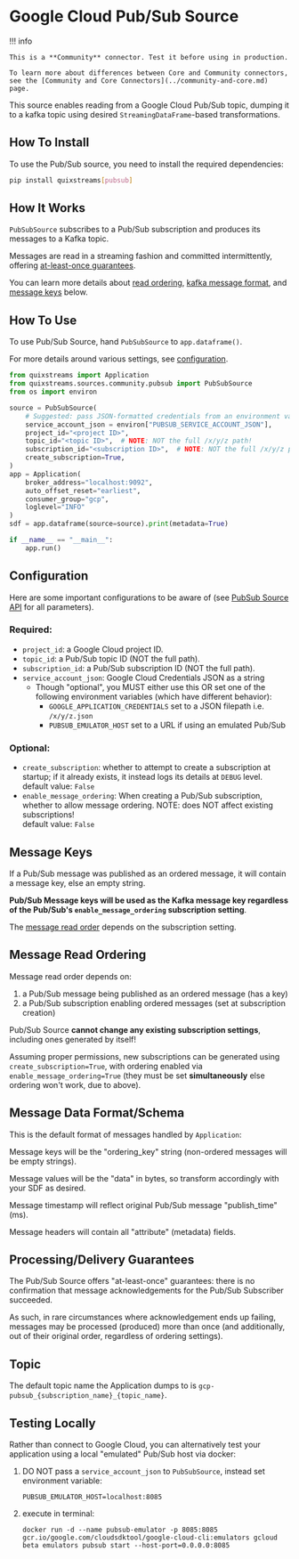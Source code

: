 # Google Cloud Pub/Sub Source

!!! info

    This is a **Community** connector. Test it before using in production.

    To learn more about differences between Core and Community connectors, see the [Community and Core Connectors](../community-and-core.md) page.

This source enables reading from a Google Cloud Pub/Sub topic, dumping it to a
kafka topic using desired `StreamingDataFrame`-based transformations.

## How To Install

To use the Pub/Sub source, you need to install the required dependencies:

```bash
pip install quixstreams[pubsub]
```

## How It Works

`PubSubSource` subscribes to a Pub/Sub subscription and produces its messages to a Kafka topic. 

Messages are read in a streaming fashion and committed intermittently, offering 
[at-least-once guarantees](#processingdelivery-guarantees).

You can learn more details about 
[read ordering](#message-read-ordering), 
[kafka message format](#message-data-formatschema), and 
[message keys](#message-keys) below.

## How To Use

To use Pub/Sub Source, hand `PubSubSource` to `app.dataframe()`.

For more details around various settings, see [configuration](#configuration).

```python
from quixstreams import Application
from quixstreams.sources.community.pubsub import PubSubSource
from os import environ

source = PubSubSource(
    # Suggested: pass JSON-formatted credentials from an environment variable.
    service_account_json = environ["PUBSUB_SERVICE_ACCOUNT_JSON"],
    project_id="<project ID>",
    topic_id="<topic ID>",  # NOTE: NOT the full /x/y/z path!
    subscription_id="<subscription ID>",  # NOTE: NOT the full /x/y/z path!
    create_subscription=True,
)
app = Application(
    broker_address="localhost:9092",
    auto_offset_reset="earliest",
    consumer_group="gcp",
    loglevel="INFO"
)
sdf = app.dataframe(source=source).print(metadata=True)

if __name__ == "__main__":
    app.run()
```

## Configuration

Here are some important configurations to be aware of (see [PubSub Source API](../../api-reference/sources.md#pubsubsource) for all parameters).

### Required:

- `project_id`: a Google Cloud project ID.
- `topic_id`: a Pub/Sub topic ID (NOT the full path).
- `subscription_id`: a Pub/Sub subscription ID (NOT the full path).
- `service_account_json`: Google Cloud Credentials JSON as a string
    - Though "optional", you MUST either use this OR set one of the following
      environment variables (which have different behavior):
        - `GOOGLE_APPLICATION_CREDENTIALS` set to a JSON filepath i.e. `/x/y/z.json`
        - `PUBSUB_EMULATOR_HOST` set to a URL if using an emulated Pub/Sub

### Optional:

- `create_subscription`: whether to attempt to create a subscription at
  startup; if it already exists, it instead logs its details at `DEBUG` level.    
default value: `False`
- `enable_message_ordering`: When creating a Pub/Sub subscription, whether
  to allow message ordering. NOTE: does NOT affect existing subscriptions!    
default value: `False`

## Message Keys

If a Pub/Sub message was published as an ordered message, it will contain a 
message key, else an empty string.

**Pub/Sub Message keys will be used as the Kafka message key
regardless of the Pub/Sub's `enable_message_ordering` subscription setting**.

The [message read order](#message-read-ordering) depends on the subscription setting.

## Message Read Ordering

Message read order depends on:

1. a Pub/Sub message being published as an ordered message (has a key)
2. a Pub/Sub subscription enabling ordered messages (set at subscription creation)

Pub/Sub Source **cannot change any existing subscription settings**, including ones 
generated by itself!

Assuming proper permissions, new subscriptions can be generated using `create_subscription=True`, 
with ordering enabled via `enable_message_ordering=True` (they must be set **simultaneously**
 else ordering won't work, due to above).

## Message Data Format/Schema

This is the default format of messages handled by `Application`:

Message keys will be the "ordering_key" string (non-ordered messages will be empty strings).

Message values will be the "data" in bytes, so transform accordingly with your SDF as desired.

Message timestamp will reflect original Pub/Sub message "publish_time" (ms).

Message headers will contain all "attribute" (metadata) fields.


## Processing/Delivery Guarantees

The Pub/Sub Source offers "at-least-once" guarantees: there is no confirmation that
message acknowledgements for the Pub/Sub Subscriber succeeded.

As such, in rare circumstances where acknowledgement ends up failing, messages may be 
processed (produced) more than once (and additionally, out of their original order, 
regardless of ordering settings).
    
## Topic

The default topic name the Application dumps to is `gcp-pubsub_{subscription_name}_{topic_name}`.


## Testing Locally

Rather than connect to Google Cloud, you can alternatively test your application using 
a local "emulated" Pub/Sub host via docker:

1. DO NOT pass a `service_account_json` to `PubSubSource`, instead set environment variable:
    
    `PUBSUB_EMULATOR_HOST=localhost:8085`

2. execute in terminal:

    `docker run -d --name pubsub-emulator -p 8085:8085 gcr.io/google.com/cloudsdktool/google-cloud-cli:emulators gcloud beta emulators pubsub start --host-port=0.0.0.0:8085`
